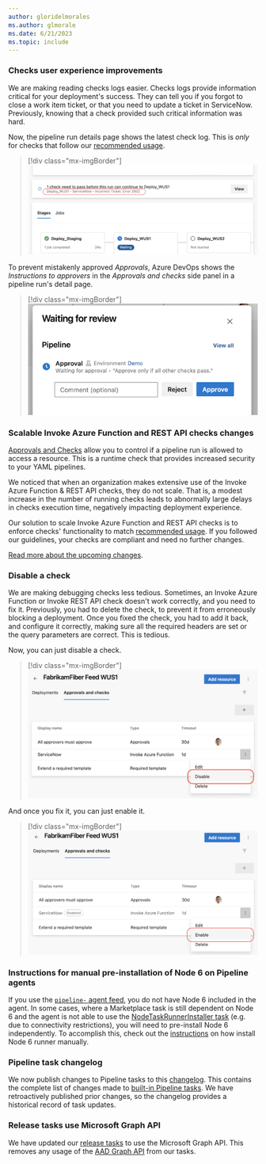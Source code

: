 ```yaml
---
author: gloridelmorales
ms.author: glmorale
ms.date: 6/21/2023
ms.topic: include
---
```


### Checks user experience improvements

We are making reading checks logs easier. Checks logs provide information critical for your deployment's success. They can tell you if you forgot to close a work item ticket, or that you need to update a ticket in ServiceNow. Previously, knowing that a check provided such critical information was hard.

Now, the pipeline run details page shows the latest check log. This is _only_ for checks that follow our [recommended usage](https://learn.microsoft.com/azure/devops/pipelines/process/invoke-checks).

> [!div class="mx-imgBorder"]
> ![Image showing latest check log.](../../media/223-pipelines-01.png "showing latest check log")

To prevent mistakenly approved _Approvals_, Azure DevOps shows the _Instructions to approvers_ in the _Approvals and checks_ side panel in a pipeline run's detail page.

> [!div class="mx-imgBorder"]
> ![Waiting for pipeline review image.](../../media/223-pipelines-02.png "image showing waiting for pipeline")


### Scalable Invoke Azure Function and REST API checks changes

[Approvals and Checks](https://learn.microsoft.com/azure/devops/pipelines/process/approvals) allow you to control if a pipeline run is allowed to access a resource. This is a runtime check that provides increased security to your YAML pipelines.

We noticed that when an organization makes extensive use of the Invoke Azure Function & REST API checks, they do not scale. That is, a modest increase in the number of running checks leads to abnormally large delays in checks execution time, negatively impacting deployment experience.

Our solution to scale Invoke Azure Function and REST API checks is to enforce checks' functionality to match [recommended usage](https://learn.microsoft.com/azure/devops/pipelines/process/invoke-checks). If you followed our guidelines, your checks are compliant and need no further changes.

[Read more about the upcoming changes](https://devblogs.microsoft.com/devops/updates-to-approvals-and-checks/).

### Disable a check 

We are making debugging checks less tedious. Sometimes, an Invoke Azure Function or Invoke REST API check doesn't work correctly, and you need to fix it. Previously, you had to delete the check, to prevent it from erroneously blocking a deployment. Once you fixed the check, you had to add it back, and configure it correctly, making sure all the required headers are set or the query parameters are correct. This is tedious.

Now, you can just disable a check.

> [!div class="mx-imgBorder"]
> ![Disable a check image.](../../media/223-pipelines-03.png "image showing disable check for pipeline")


And once you fix it, you can just enable it.

> [!div class="mx-imgBorder"]
> ![Enable a check image.](../../media/223-pipelines-04.png "image showing enable check for pipeline")
>
### Instructions for manual pre-installation of Node 6 on Pipeline agents

If you use the [`pipeline-` agent feed](https://github.com/microsoft/azure-pipelines-agent/blob/master/docs/node6.md), you do not have Node 6 included in the agent. In some cases, where a Marketplace task is still dependent on Node 6 and the agent is not able to use the [NodeTaskRunnerInstaller task](https://learn.microsoft.com/azure/devops/release-notes/2023/pipelines/sprint-218-update#node-runner-download-task) (e.g. due to connectivity restrictions), you will need to pre-install Node 6 independently. To accomplish this, check out the [instructions](https://github.com/microsoft/azure-pipelines-agent/blob/master/docs/noderunner.md) on how install Node 6 runner manually.

### Pipeline task changelog

We now publish changes to Pipeline tasks to this [changelog](https://github.com/microsoft/azure-pipelines-tasks/releases). This contains the complete list of changes made to [built-in Pipeline tasks](https://learn.microsoft.com/azure/devops/pipelines/tasks/reference/?view=azure-pipelines). We have retroactively published prior changes, so the changelog provides a historical record of task updates.

### Release tasks use Microsoft Graph API

We have updated our [release tasks](https://learn.microsoft.com/azure/devops/pipelines/tasks/reference/?view=azure-pipelines#deploy-tasks) to use the Microsoft Graph API. This removes any usage of the [AAD Graph API](https://techcommunity.microsoft.com/t5/microsoft-entra-azure-ad-blog/azure-ad-change-management-simplified/ba-p/2967456) from our tasks.
